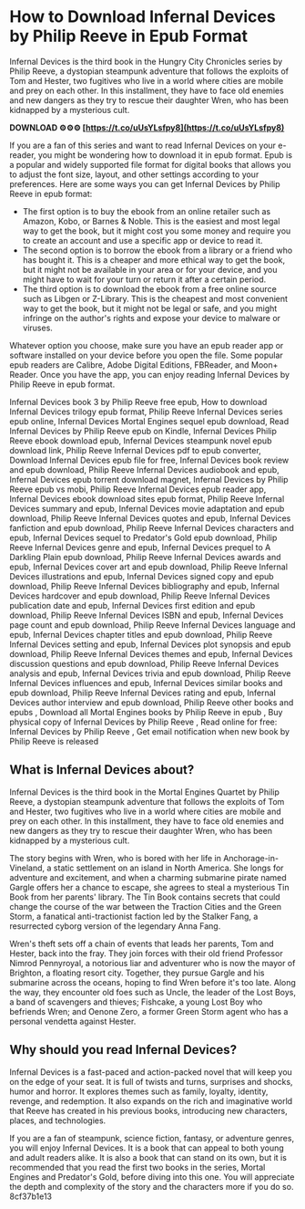 
 
# How to Download Infernal Devices by Philip Reeve in Epub Format
 
Infernal Devices is the third book in the Hungry City Chronicles series by Philip Reeve, a dystopian steampunk adventure that follows the exploits of Tom and Hester, two fugitives who live in a world where cities are mobile and prey on each other. In this installment, they have to face old enemies and new dangers as they try to rescue their daughter Wren, who has been kidnapped by a mysterious cult.
 
**DOWNLOAD ⚙⚙⚙ [https://t.co/uUsYLsfpy8](https://t.co/uUsYLsfpy8)**


 
If you are a fan of this series and want to read Infernal Devices on your e-reader, you might be wondering how to download it in epub format. Epub is a popular and widely supported file format for digital books that allows you to adjust the font size, layout, and other settings according to your preferences. Here are some ways you can get Infernal Devices by Philip Reeve in epub format:
 
- The first option is to buy the ebook from an online retailer such as Amazon, Kobo, or Barnes & Noble. This is the easiest and most legal way to get the book, but it might cost you some money and require you to create an account and use a specific app or device to read it.
- The second option is to borrow the ebook from a library or a friend who has bought it. This is a cheaper and more ethical way to get the book, but it might not be available in your area or for your device, and you might have to wait for your turn or return it after a certain period.
- The third option is to download the ebook from a free online source such as Libgen or Z-Library. This is the cheapest and most convenient way to get the book, but it might not be legal or safe, and you might infringe on the author's rights and expose your device to malware or viruses.

Whatever option you choose, make sure you have an epub reader app or software installed on your device before you open the file. Some popular epub readers are Calibre, Adobe Digital Editions, FBReader, and Moon+ Reader. Once you have the app, you can enjoy reading Infernal Devices by Philip Reeve in epub format.
 
Infernal Devices book 3 by Philip Reeve free epub,  How to download Infernal Devices trilogy epub format,  Philip Reeve Infernal Devices series epub online,  Infernal Devices Mortal Engines sequel epub download,  Read Infernal Devices by Philip Reeve epub on Kindle,  Infernal Devices Philip Reeve ebook download epub,  Infernal Devices steampunk novel epub download link,  Philip Reeve Infernal Devices pdf to epub converter,  Download Infernal Devices epub file for free,  Infernal Devices book review and epub download,  Philip Reeve Infernal Devices audiobook and epub,  Infernal Devices epub torrent download magnet,  Infernal Devices by Philip Reeve epub vs mobi,  Philip Reeve Infernal Devices epub reader app,  Infernal Devices ebook download sites epub format,  Philip Reeve Infernal Devices summary and epub,  Infernal Devices movie adaptation and epub download,  Philip Reeve Infernal Devices quotes and epub,  Infernal Devices fanfiction and epub download,  Philip Reeve Infernal Devices characters and epub,  Infernal Devices sequel to Predator's Gold epub download,  Philip Reeve Infernal Devices genre and epub,  Infernal Devices prequel to A Darkling Plain epub download,  Philip Reeve Infernal Devices awards and epub,  Infernal Devices cover art and epub download,  Philip Reeve Infernal Devices illustrations and epub,  Infernal Devices signed copy and epub download,  Philip Reeve Infernal Devices bibliography and epub,  Infernal Devices hardcover and epub download,  Philip Reeve Infernal Devices publication date and epub,  Infernal Devices first edition and epub download,  Philip Reeve Infernal Devices ISBN and epub,  Infernal Devices page count and epub download,  Philip Reeve Infernal Devices language and epub,  Infernal Devices chapter titles and epub download,  Philip Reeve Infernal Devices setting and epub,  Infernal Devices plot synopsis and epub download,  Philip Reeve Infernal Devices themes and epub,  Infernal Devices discussion questions and epub download,  Philip Reeve Infernal Devices analysis and epub,  Infernal Devices trivia and epub download,  Philip Reeve Infernal Devices influences and epub,  Infernal Devices similar books and epub download,  Philip Reeve Infernal Devices rating and epub,  Infernal Devices author interview and epub download,  Philip Reeve other books and epubs ,  Download all Mortal Engines books by Philip Reeve in epub ,  Buy physical copy of Infernal Devices by Philip Reeve ,  Read online for free: Infernal Devices by Philip Reeve ,  Get email notification when new book by Philip Reeve is released
  
## What is Infernal Devices about?
 
Infernal Devices is the third book in the Mortal Engines Quartet by Philip Reeve, a dystopian steampunk adventure that follows the exploits of Tom and Hester, two fugitives who live in a world where cities are mobile and prey on each other. In this installment, they have to face old enemies and new dangers as they try to rescue their daughter Wren, who has been kidnapped by a mysterious cult.
 
The story begins with Wren, who is bored with her life in Anchorage-in-Vineland, a static settlement on an island in North America. She longs for adventure and excitement, and when a charming submarine pirate named Gargle offers her a chance to escape, she agrees to steal a mysterious Tin Book from her parents' library. The Tin Book contains secrets that could change the course of the war between the Traction Cities and the Green Storm, a fanatical anti-tractionist faction led by the Stalker Fang, a resurrected cyborg version of the legendary Anna Fang.
 
Wren's theft sets off a chain of events that leads her parents, Tom and Hester, back into the fray. They join forces with their old friend Professor Nimrod Pennyroyal, a notorious liar and adventurer who is now the mayor of Brighton, a floating resort city. Together, they pursue Gargle and his submarine across the oceans, hoping to find Wren before it's too late. Along the way, they encounter old foes such as Uncle, the leader of the Lost Boys, a band of scavengers and thieves; Fishcake, a young Lost Boy who befriends Wren; and Oenone Zero, a former Green Storm agent who has a personal vendetta against Hester.
 
## Why should you read Infernal Devices?
 
Infernal Devices is a fast-paced and action-packed novel that will keep you on the edge of your seat. It is full of twists and turns, surprises and shocks, humor and horror. It explores themes such as family, loyalty, identity, revenge, and redemption. It also expands on the rich and imaginative world that Reeve has created in his previous books, introducing new characters, places, and technologies.
 
If you are a fan of steampunk, science fiction, fantasy, or adventure genres, you will enjoy Infernal Devices. It is a book that can appeal to both young and adult readers alike. It is also a book that can stand on its own, but it is recommended that you read the first two books in the series, Mortal Engines and Predator's Gold, before diving into this one. You will appreciate the depth and complexity of the story and the characters more if you do so.
 8cf37b1e13
 
